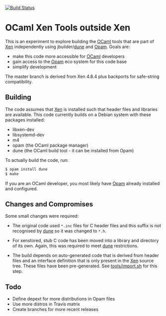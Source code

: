 
[![Build Status](https://travis-ci.org/lindig/xen-ocaml-tools.svg?branch=master)](https://travis-ci.org/lindig/xen-ocaml-tools)

# OCaml Xen Tools outside Xen

This is an experiment to explore building the [OCaml] tools that are
part of [Xen] independently using jbuilder/[dune] and [Opam]. Goals are:

* make this code more accessible for [OCaml] developers
* gain access to the [Opam] eco system for this code base
* simplify development

The master branch is derived from Xen 4.8.4 plus backports for
safe-string compatibility.

## Building

The code assumes that [Xen] is installed such that header files and
libraries are available. This code currently builds on a Debian system
with these packages installed:

* libxen-dev
* libsystemd-dev
* m4
* opam (the OCaml package manager)
* dune (the OCaml build tool - it can be installed from Opam)

To actually build the code, run:

```sh
$ opam install dune
$ make
```

If you are an OCaml developer, you most likely have [Opam] already
installed and configured.

## Changes and Compromises

Some small changes were required:

* The original code used `*.inc` files for C header files and this 
  suffix is not recognised by [dune] so it was changed to `*.h`.

* For xenstored, stub C code has been moved into a library and
  directory of its own. Again, this was required to meet [dune]
  restrictions.

* The build depends on auto-generated code that is derived from header
  files and an interface definition that is only present in the [Xen]
  source tree. These files have been pre-generated. See
  [tools/import.sh](tools/import.sh) for this step.

## Todo

* Define depext for more distributions in Opam files
* Use more distros in Travis matrix
* Create branches for more recent releases

[OCaml]:      https://www.ocam.org/
[Xen]:        http://xenbits.xen.org/
[dune]:       https://github.com/ocaml/dune
[manual]:     https://jbuilder.readthedocs.io/en/latest/
[Opam]:       https://opam.ocaml.org/

<!-- vim: set et -->
